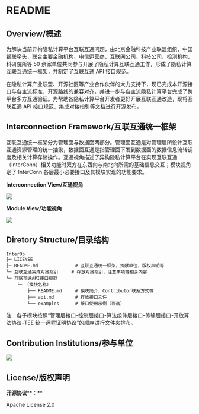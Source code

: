 # README

## Overview/概述

为解决当前异构隐私计算平台互联互通问题，由北京金融科技产业联盟组织，中国银联牵头，联合主要金融机构、电信运营商、互联网公司、科技公司、检测机构、科研院所等 50 余家单位共同参与开展了隐私计算互联互通工作，形成了隐私计算互联互通统一框架，并制定了互联互通 API 接口规范。

在隐私计算产业联盟、开源社区等产业合作伙伴的大力支持下，现已完成本开源接口与各主流标准、开源路线的兼容对齐，并进一步与各主流隐私计算平台完成了跨平台多方互通验证。为帮助各隐私计算平台开发者更好开展互联互通改造，现将互联互通 API 接口规范、集成对接指引等文档进行开源发布。

## Interconnection Framework/互联互通统一框架

互联互通统一框架分为管理面与数据面两部分。管理面互通是对管理层所设计互联互通资源管理的统一抽象，数据面互通是指管理面下发到数据面的数据信息流转调度及相关计算存储操作。互通视角描述了异构隐私计算平台在实现互联互通（InterConn）相关功能时双方在东西向与南北向所需的基础信息交互；模块视角定了 InterConn 各层最小必要接口及其模块实现的功能要求。

**Interconnection View/互通视角**

![](static/NVyZbnwGno5E1sxZOphc517Gnfe.png)

**Module View/功能视角**

![](static/UMeobn0rwoQc6lxJ3vecnCqJnqc.png)

## Diretory Structure/目录结构

```
InterOp
├─ LICENSE
├─ README.md              # 互联互通统一框架，贡献单位，版权声明等                  
└─ 互联互通集成对接指引     # 存放对接指引，注意事项等相关内容
└─ 互联互通API接口规范
    └─ （模块名称）
        ├── README.md     # 模块简介，Contributor联系方式等                     
        ├── api.md        # 存放接口文件
        └── examples      # 接口使用示例（可选）
```

注：各子模块按照“管理层接口-控制层接口-算法组件层接口-传输层接口-开放算法协议-TEE 统一远程证明协议”的顺序进行文件夹排布。

## Contribution Institutions/参与单位

![](static/U3sZbakE2oeR0XxINsGcTeiWn0b.png)

## License/版权声明

**开源协议****：**

Apache License 2.0
